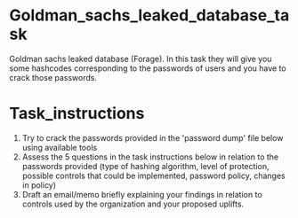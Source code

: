 # Goldman_sachs_leaked_database_task
Goldman sachs leaked database (Forage). In this task they will give you some hashcodes corresponding to the passwords of users and you have to crack those passwords.

# Task_instructions

1. Try to crack the passwords provided in the 'password dump' file below using available tools
2. Assess the 5 questions in the task instructions below in relation to the passwords provided (type of hashing algorithm, level of protection, possible controls that could be implemented, password policy, changes in policy)
3. Draft an email/memo briefly explaining your findings in relation to controls used by the organization and your proposed uplifts. 
